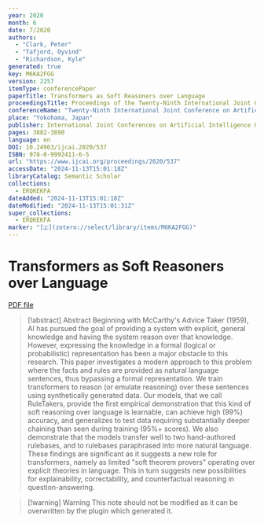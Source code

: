 ```yaml
---
year: 2020
month: 6
date: 7/2020
authors:
  - "Clark, Peter"
  - "Tafjord, Oyvind"
  - "Richardson, Kyle"
generated: true
key: M6KA2FGG
version: 2257
itemType: conferencePaper
paperTitle: Transformers as Soft Reasoners over Language
proceedingsTitle: Proceedings of the Twenty-Ninth International Joint Conference on Artificial Intelligence
conferenceName: "Twenty-Ninth International Joint Conference on Artificial Intelligence and Seventeenth Pacific Rim International Conference on Artificial Intelligence {IJCAI-PRICAI-20}"
place: "Yokohama, Japan"
publisher: International Joint Conferences on Artificial Intelligence Organization
pages: 3882-3890
language: en
DOI: 10.24963/ijcai.2020/537
ISBN: 978-0-9992411-6-5
url: "https://www.ijcai.org/proceedings/2020/537"
accessDate: "2024-11-13T15:01:18Z"
libraryCatalog: Semantic Scholar
collections:
  - ERQKEKFA
dateAdded: "2024-11-13T15:01:18Z"
dateModified: "2024-11-13T15:01:31Z"
super_collections:
  - ERQKEKFA
marker: "[🇿](zotero://select/library/items/M6KA2FGG)"
---
```


# Transformers as Soft Reasoners over Language

[PDF file](/Papers/PDFs/Clark%20et%20al.%202020undefined%20-%20Transformers%20as%20Soft%20Reasoners%20over%20Language.pdf)

> [!abstract] Abstract
> Beginning with McCarthy's Advice Taker (1959), AI has pursued the goal of providing a system with explicit, general knowledge and having the system reason over that knowledge. However, expressing the knowledge in a formal (logical or probabilistic) representation has been a major obstacle to this research. This paper investigates a modern approach to this problem where the facts and rules are provided as natural language sentences, thus bypassing a formal representation. We train transformers to reason (or emulate reasoning) over these sentences using synthetically generated data. Our models, that we call RuleTakers, provide the first empirical demonstration that this kind of soft reasoning over language is learnable, can achieve high (99%) accuracy, and generalizes to test data requiring substantially deeper chaining than seen during training (95%+ scores). We also demonstrate that the models transfer well to two hand-authored rulebases, and to rulebases paraphrased into more natural language. These findings are significant as it suggests a new role for transformers, namely as limited "soft theorem provers" operating over explicit theories in language. This in turn suggests new possibilities for explainability, correctability, and counterfactual reasoning in question-answering.

>[!warning] Warning
> This note should not be modified as it can be overwritten by the plugin which generated it.

